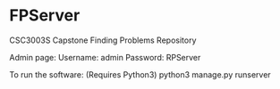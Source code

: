 # FPServer
CSC3003S Capstone Finding Problems Repository

Admin page:
Username: admin
Password: RPServer

To run the software: (Requires Python3)
python3 manage.py runserver
